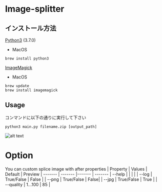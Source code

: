 
# Image-splitter

## インストール方法
[Python3](https://www.python.org/downloads/) (3.7.0)
- MacOS
```
brew install python3
```
[ImageMagick](https://www.imagemagick.org/script/download.php)
- MacOS
```
brew update
brew install imagemagick
```

## Usage
コンマンドに以下の通りに実行して下さい
```
python3 main.py filename.zip [output_path]
```
![alt text](https://sv1.uphinhnhanh.com/images/2018/08/30/Aug-30-201816-52-43.gif)
# Option
You can custom splice image with after properties
| Property | Values | Default | Preview
| ------- | ------- |------- | -------
| --help |  |  | |
| --log   | True/False | False |
| --png   | True/False | False|
| --jpg   | True/False | True |
| --quality  | 1...100 | 85 |
